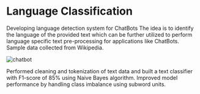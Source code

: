 # Language Classification
Developing language detection system for ChatBots
The idea is to identify the language of the provided text which can be further utilized to perform language specific text pre-processing for applications like ChatBots.
Sample data collected from Wikipedia.

![chatbot](https://miro.medium.com/max/1400/1*Amgm2FYCGdOzFi4mC6NexA.jpeg)

Performed cleaning and tokenization of text data and built a text classifier with F1-score of 85% using Naive Bayes algorithm. Improved model performance by handling class imbalance using subword units.
